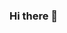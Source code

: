 ### Hi there 👋

<!--
**Soner97/Soner97** is a ✨ _special_ ✨ repository because its `README.md` (this file) appears on your GitHub profile.

Here are some ideas to get you started:

![new12](https://user-images.githubusercontent.com/51439795/92330781-3ab77780-f07a-11ea-84f4-b33cd0d74ca9.gif)


- 🔭 I’m currently working on ...
- 🌱 I’m currently learning ...
- 👯 I’m looking to collaborate on ...
- 🤔 I’m looking for help with ...
- 💬 Ask me about ...
- 📫 How to reach me: ...
- 😄 Pronouns: ...
- ⚡ Fun fact: ...
-->
